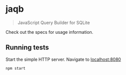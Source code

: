 jaqb
====
> JavaScript Query Builder for SQLite

Check out the specs for usage information.

## Running tests
Start the simple HTTP server. Navigate to [localhost:8080](http://localhost:8080/SpecRunner.html)
```shell
npm start
```
